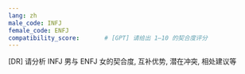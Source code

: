 ```yaml
---
lang: zh
male_code: INFJ
female_code: ENFJ
compatibility_score:       # [GPT] 请给出 1–10 的契合度评分
---
```


[DR] 请分析 INFJ 男与 ENFJ 女的契合度, 互补优势, 潜在冲突, 相处建议等

